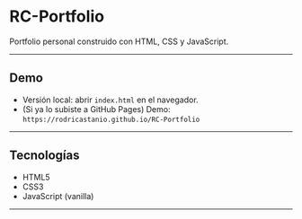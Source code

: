 # RC-Portfolio

Portfolio personal construido con HTML, CSS y JavaScript.

---

## Demo

- Versión local: abrir `index.html` en el navegador.
- (Si ya lo subiste a GitHub Pages) Demo: `https://rodricastanio.github.io/RC-Portfolio` 

---


## Tecnologías

- HTML5
- CSS3
- JavaScript (vanilla)

---



